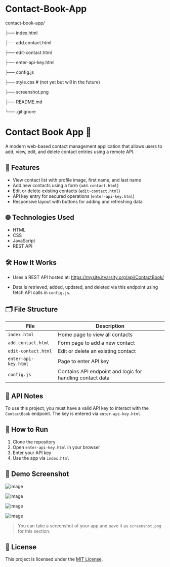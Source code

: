 # Contact-Book-App

contact-book-app/

├── index.html

├── add.contact.html

├── edit-contact.html

├── enter-api-key.html

├── config.js

├── style.css          # (not yet but will in the future)

├── screenshot.png     

├── README.md

└── .gitignore

# Contact Book App 📒

A modern web-based contact management application that allows users to add, view, edit, and delete contact entries using a remote API.

## 📱 Features

- View contact list with profile image, first name, and last name
- Add new contacts using a form (`add.contact.html`)
- Edit or delete existing contacts (`edit-contact.html`)
- API key entry for secured operations (`enter-api-key.html`)
- Responsive layout with buttons for adding and refreshing data

## 🌐 Technologies Used

- HTML
- CSS
- JavaScript
- REST API

## 🛠 How It Works

- Uses a REST API hosted at:
https://mysite.itvarsity.org/api/ContactBook/

- Data is retrieved, added, updated, and deleted via this endpoint using fetch API calls in `config.js`.

## 🗂 File Structure

| File | Description |
|------|-------------|
| `index.html` | Home page to view all contacts |
| `add.contact.html` | Form page to add a new contact |
| `edit-contact.html` | Edit or delete an existing contact |
| `enter-api-key.html` | Page to enter API key |
| `config.js` | Contains API endpoint and logic for handling contact data |

## 🔐 API Notes

To use this project, you must have a valid API key to interact with the `ContactBook` endpoint. The key is entered via `enter-api-key.html`.

## 🚀 How to Run

1. Clone the repository
2. Open `enter-api-key.html` in your browser
3. Enter your API key
4. Use the app via `index.html`

## 📸 Demo Screenshot

![image](https://github.com/user-attachments/assets/0a503373-0037-4ed4-8037-63350c10a6f4)

![image](https://github.com/user-attachments/assets/d04aa21b-c91e-416e-8e51-f49239afef0b)

![image](https://github.com/user-attachments/assets/9cf3b480-a920-40e2-809b-d864b08502da)

![image](https://github.com/user-attachments/assets/b22fb00e-f895-414a-a8c7-edd5c800cc58)


> You can take a screenshot of your app and save it as `screenshot.png` for this section.

## 📄 License

This project is licensed under the [MIT License](LICENSE).

